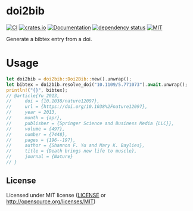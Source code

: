# doi2bib

[![CI](https://github.com/OpenByteDev/doi2bib/actions/workflows/ci.yml/badge.svg)](https://github.com/OpenByteDev/doi2bib/actions/workflows/ci.yml) [![crates.io](https://img.shields.io/crates/v/doi2bib.svg)](https://crates.io/crates/doi2bib) [![Documentation](https://docs.rs/doi2bib/badge.svg)](https://docs.rs/doi2bib) [![dependency status](https://deps.rs/repo/github/openbytedev/doi2bib/status.svg)](https://deps.rs/repo/github/openbytedev/doi2bib) [![MIT](https://img.shields.io/crates/l/doi2bib.svg)](https://github.com/OpenByteDev/doi2bib/blob/master/LICENSE)

Generate a bibtex entry from a doi.

# Usage

```rust
let doi2bib = doi2bib::Doi2Bib::new().unwrap();
let bibtex = doi2bib.resolve_doi("10.1109/5.771073").await.unwrap();
println!("{}", bibtex);
// @article{Yu_2013,
//     doi = {10.1038/nature12097},
//     url = {https://doi.org/10.1038%2Fnature12097},
//     year = 2013,
//     month = {apr},
//     publisher = {Springer Science and Business Media {LLC}},
//     volume = {497},
//     number = {7448},
//     pages = {196--197},
//     author = {Shannon F. Yu and Mary K. Baylies},
//     title = {Death brings new life to muscle},
//     journal = {Nature}
// }
```

## License
Licensed under MIT license ([LICENSE](https://github.com/OpenByteDev/doi2bib/blob/master/LICENSE) or http://opensource.org/licenses/MIT)
